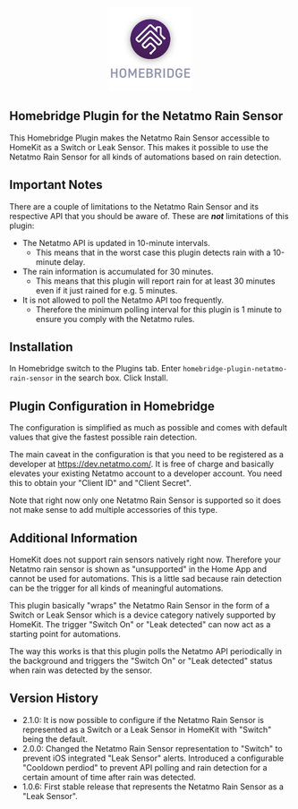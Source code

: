 <p align="center">
<img src="https://github.com/homebridge/branding/raw/master/logos/homebridge-wordmark-logo-vertical.png" width="150">
</p>

## Homebridge Plugin for the Netatmo Rain Sensor
This Homebridge Plugin makes the Netatmo Rain Sensor accessible to HomeKit as a Switch or Leak Sensor.
This makes it possible to use the Netatmo Rain Sensor for all kinds of automations based on rain detection.

## Important Notes
There are a couple of limitations to the Netatmo Rain Sensor and its respective API that you should be aware of. These are **_not_** limitations of this plugin:
* The Netatmo API is updated in 10-minute intervals.
  * This means that in the worst case this plugin detects rain with a 10-minute delay.
* The rain information is accumulated for 30 minutes.
  *  This means that this plugin will report rain for at least 30 minutes even if it just rained for e.g. 5 minutes.
* It is not allowed to poll the Netatmo API too frequently.
  * Therefore the minimum polling interval for this plugin is 1 minute to ensure you comply with the Netatmo rules. 

## Installation
In Homebridge switch to the Plugins tab. Enter `homebridge-plugin-netatmo-rain-sensor` in the search box. Click Install.

## Plugin Configuration in Homebridge
The configuration is simplified as much as possible and comes with default values that give the fastest possible rain detection.

The main caveat in the configuration is that you need to be registered as a developer at https://dev.netatmo.com/. It is free of charge and basically elevates your existing Netatmo account to a developer account. You need this to obtain your "Client ID" and "Client Secret".

Note that right now only one Netatmo Rain Sensor is supported so it does not make sense to add multiple accessories of this type.

## Additional Information
HomeKit does not support rain sensors natively right now. Therefore your Netatmo rain sensor is shown as "unsupported" in the Home App and cannot be used for automations. This is a little sad because rain detection can be the trigger for all kinds of meaningful automations.

This plugin basically "wraps" the Netatmo Rain Sensor in the form of a Switch or Leak Sensor which is a device category natively supported by HomeKit. The trigger "Switch On" or "Leak detected" can now act as a starting point for automations.

The way this works is that this plugin polls the Netatmo API periodically in the background and triggers the "Switch On" or "Leak detected" status when rain was detected by the sensor.

## Version History
+ 2.1.0: It is now possible to configure if the Netatmo Rain Sensor is represented as a Switch or a Leak Sensor in HomeKit with "Switch" being the default.
+ 2.0.0: Changed the Netatmo Rain Sensor representation to "Switch" to prevent iOS integrated "Leak Sensor" alerts. Introduced a configurable "Cooldown perdiod" to prevent API polling and rain detection for a certain amount of time after rain was detected.
+ 1.0.6: First stable release that represents the Netatmo Rain Sensor as a "Leak Sensor".